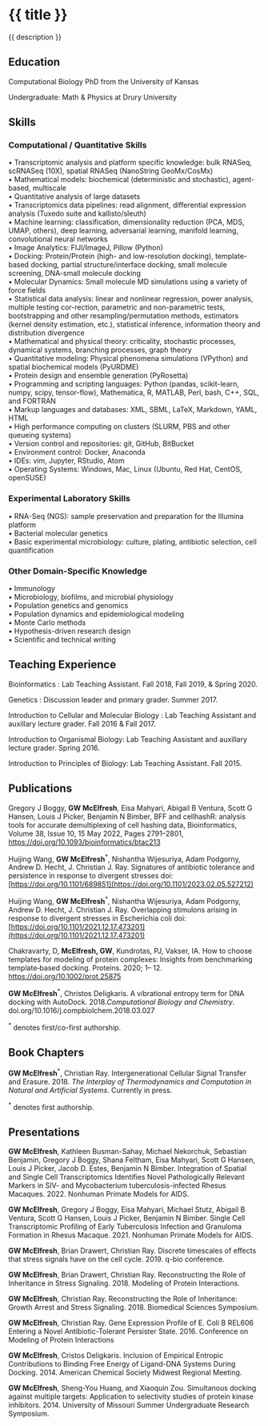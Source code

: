 <h1> {{ title }} </h1> 
<p> {{ description }} </p>

## Education

Computational Biology PhD from the University of Kansas

Undergraduate: Math & Physics at Drury University

## Skills 

### Computational / Quantitative Skills

• Transcriptomic analysis and platform specific knowledge: bulk RNASeq, scRNASeq (10X), spatial RNASeq (NanoString GeoMx/CosMx) <br />
• Mathematical models: biochemical (deterministic and stochastic), agent-based, multiscale <br />
• Quantitative analysis of large datasets <br />
• Transcriptomics data pipelines: read alignment, differential expression analysis (Tuxedo suite and kallisto/sleuth) <br />
• Machine learning: classification, dimensionality reduction (PCA, MDS, UMAP, others), deep learning, adversarial learning, manifold learning, convolutional neural networks <br />
• Image Analytics: FIJI/ImageJ, Pillow (Python) <br />
• Docking: Protein/Protein (high- and low-resolution docking), template-based docking, partial structure/interface docking, small molecule screening, DNA-small molecule docking <br />
• Molecular Dynamics: Small molecule MD simulations using a variety of force fields <br />
• Statistical data analysis: linear and nonlinear regression, power analysis, multiple testing cor-rection, parametric and non-parametric tests, bootstrapping and other resampling/permutation methods, estimators (kernel density estimation, etc.), statistical inference, information theory and distribution divergence <br />
• Mathematical and physical theory: criticality, stochastic processes, dynamical systems, branching processes, graph theory <br />
• Quantitative modeling: Physical phenomena simulations (VPython) and spatial biochemical models (PyURDME) <br />
• Protein design and ensemble generation (PyRosetta) <br />
• Programming and scripting languages: Python (pandas, scikit-learn, numpy, scipy, tensor-flow), Mathematica, R, MATLAB, Perl, bash, C++, SQL, and FORTRAN <br />
• Markup languages and databases: XML, SBML, LaTeX, Markdown, YAML, HTML <br />
• High performance computing on clusters (SLURM, PBS and other queueing systems) <br />
• Version control and repositories: git, GitHub, BitBucket <br />
• Environment control: Docker, Anaconda <br />
• IDEs: vim, Jupyter, RStudio, Atom <br />
• Operating Systems: Windows, Mac, Linux (Ubuntu, Red Hat, CentOS, openSUSE) <br />

### Experimental Laboratory Skills
• RNA-Seq (NGS): sample preservation and preparation for the Illumina platform <br />
• Bacterial molecular genetics <br />
• Basic experimental microbiology: culture, plating, antibiotic selection, cell quantification <br />

### Other Domain-Specific Knowledge
• Immunology <br />
• Microbiology, biofilms, and microbial physiology <br />
• Population genetics and genomics <br />
• Population dynamics and epidemiological modeling <br />
• Monte Carlo methods <br />
• Hypothesis-driven research design <br />
• Scientific and technical writing <br />

## Teaching Experience

Bioinformatics : Lab Teaching Assistant. Fall 2018, Fall 2019, & Spring 2020.

Genetics : Discussion leader and primary grader. Summer 2017.

Introduction to Cellular and Molecular Biology : Lab Teaching Assistant and auxillary lecture grader. Fall 2016 & Fall 2017.

Introduction to Organismal Biology: Lab Teaching Assistant and auxillary lecture grader. Spring 2016.

Introduction to Principles of Biology: Lab Teaching Assistant. Fall 2015.

## Publications

Gregory J Boggy, **GW McElfresh**, Eisa Mahyari, Abigail B Ventura, Scott G Hansen, Louis J Picker, Benjamin N Bimber, BFF and cellhashR: analysis tools for accurate demultiplexing of cell hashing data, Bioinformatics, Volume 38, Issue 10, 15 May 2022, Pages 2791–2801, https://doi.org/10.1093/bioinformatics/btac213

Huijing Wang, **GW McElfresh**<sup>*</sup>, Nishantha Wijesuriya, Adam Podgorny, Andrew D. Hecht, J. Christian J. Ray. Signatures of antibiotic tolerance and persistence in response to divergent stresses
doi: [https://doi.org/10.1101/689851](https://doi.org/10.1101/2023.02.05.527212)

Huijing Wang, **GW McElfresh**<sup>*</sup>, Nishantha Wijesuriya, Adam Podgorny, Andrew D. Hecht, J. Christian J. Ray. Overlapping stimulons arising in response to divergent stresses in Escherichia coli
doi: [https://doi.org/10.1101/2021.12.17.473201](https://doi.org/10.1101/2021.12.17.473201)

Chakravarty, D, **McElfresh, GW**, Kundrotas, PJ, Vakser, IA. How to choose templates for modeling of protein complexes: Insights from benchmarking template‐based docking. Proteins. 2020; 1– 12. https://doi.org/10.1002/prot.25875

**GW McElfresh**<sup>*</sup>, Christos Deligkaris. A vibrational entropy term for DNA docking with AutoDock. 2018.*Computational Biology and Chemistry*. doi.org/10.1016/j.compbiolchem.2018.03.027

<sup>*</sup> denotes first/co-first authorship.

## Book Chapters
 **GW McElfresh**<sup>*</sup>, Christian Ray. Intergenerational Cellular Signal Transfer and Erasure. 2018. *The Interplay of Thermodynamics and Computation in Natural and Artificial Systems*. Currently in press.
 
 <sup>*</sup> denotes first authorship.

## Presentations

**GW McElfresh**, Kathleen Busman-Sahay, Michael Nekorchuk, Sebastian Benjamin, Gregory J Boggy, Shana Feltham,
Eisa Mahyari, Scott G Hansen, Louis J Picker, Jacob D. Estes, Benjamin N Bimber. Integration of Spatial and Single Cell Transcriptomics Identifies Novel Pathologically Relevant Markers in SIV- and Mycobacterium tuberculosis-infected Rhesus Macaques. 2022. Nonhuman Primate Models for AIDS. 

**GW McElfresh**, Gregory J Boggy, Eisa Mahyari, Michael Stutz, Abigail B Ventura, Scott G Hansen, Louis J Picker, Benjamin N Bimber. Single Cell Transcriptomic Profiling of Early Tuberculosis Infection and Granuloma Formation in Rhesus Macaque. 2021. Nonhuman Primate Models for AIDS. 

**GW McElfresh**, Brian Drawert, Christian Ray. Discrete timescales of effects that stress signals have on the cell cycle. 2019. q-bio conference.

**GW McElfresh**, Brian Drawert, Christian Ray. Reconstructing the Role of Inheritance in Stress Signaling. 2018. Modeling of Protein Interactions. 

**GW McElfresh**, Christian Ray. Reconstructing the Role of Inheritance: Growth Arrest and Stress Signaling. 2018. Biomedical Sciences Symposium.

**GW McElfresh**, Christian Ray. Gene Expression Profile of E. Coli B REL606 Entering a Novel Antibiotic-Tolerant Persister State. 2016. Conference on Modeling of Protein Interactions

**GW McElfresh**, Cristos Deligkaris. Inclusion of Empirical Entropic Contributions to Binding Free Energy of Ligand-DNA Systems During Docking. 2014. American Chemical Society Midwest Regional Meeting.

**GW McElfresh**, Sheng-You Huang, and Xiaoquin Zou. Simultanous docking against multiple targets: Application to selectivity studies of protein kinase inhibitors. 2014. University of Missouri Summer Undergraduate Research Symposium.
